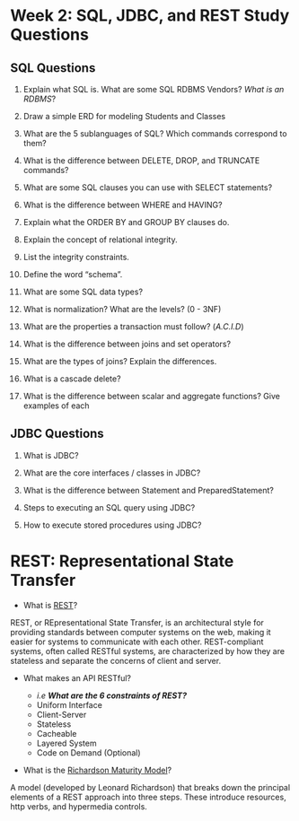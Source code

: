 # Week 2: SQL, JDBC, and REST Study Questions

## SQL Questions
1.  Explain what SQL is. What are some SQL RDBMS Vendors? *What is an RDBMS*?  

2.  Draw a simple ERD for modeling Students and Classes
    
3.  What are the 5 sublanguages of SQL? Which commands correspond to them?  

4.  What is the difference between DELETE, DROP, and TRUNCATE commands?
   
5.  What are some SQL clauses you can use with SELECT statements?
   
6.  What is the difference between WHERE and HAVING? 
    
7.  Explain what the ORDER BY and GROUP BY clauses do.
    
8.  Explain the concept of relational integrity.
    
9.  List the integrity constraints.

10.  Define the word “schema”.
        
11.  What are some SQL data types?
    
12.  What is normalization? What are the levels? (0 - 3NF)

13.  What are the properties a transaction must follow? (*A.C.I.D*)
      
14.  What is the difference between joins and set operators?

15.  What are the types of joins? Explain the differences.
    
16.  What is a cascade delete?
    
17.  What is the difference between scalar and aggregate functions? Give examples of each

## JDBC Questions
1. What is JDBC?

2. What are the core interfaces / classes in JDBC?
   
3. What is the difference between Statement and PreparedStatement?

4. Steps to executing an SQL query using JDBC?

5. How to execute stored procedures using JDBC?

# REST: Representational State Transfer
- What is [REST](https://www.codecademy.com/articles/what-is-rest)?

REST, or REpresentational State Transfer, is an architectural style for providing standards between computer systems on the web, making it easier for systems to communicate with each other. REST-compliant systems, often called RESTful systems, are characterized by how they are stateless and separate the concerns of client and server.

- What makes an API RESTful?
  - *i.e **What are the 6 constraints of REST?***
  - Uniform Interface
  - Client-Server
  - Stateless
  - Cacheable
  - Layered System
  - Code on Demand (Optional)

- What is the [Richardson Maturity Model](https://martinfowler.com/articles/richardsonMaturityModel.html)?

A model (developed by Leonard Richardson) that breaks down the principal elements of a REST approach into three steps. These introduce resources, http verbs, and hypermedia controls.

<br>
